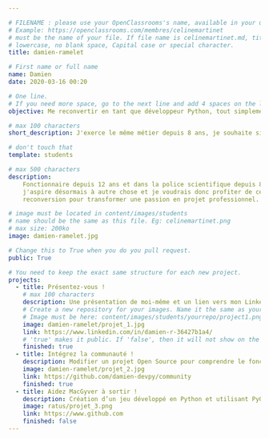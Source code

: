 ```yaml
---

# FILENAME : please use your OpenClassrooms's name, available in your url.
# Example: https://openclassrooms.com/membres/celinemartinet
# must be the name of your file. If file name is celinemartinet.md, title is celinemartinet.
# lowercase, no blank space, Capital case or special character.
title: damien-ramelet

# First name or full name
name: Damien
date: 2020-03-16 00:20

# One line.
# If you need more space, go to the next line and add 4 spaces on the left, as in 'description'.
objective: Me reconvertir en tant que développeur Python, tout simplement.

# max 100 characters
short_description: J'exerce le même métier depuis 8 ans, je souhaite simplement tourner la page.

# don't touch that
template: students

# max 500 characters
description:
    Fonctionnaire depuis 12 ans et dans la police scientifique depuis 8 ans,
    j'aspire désormais à autre chose et je voudrais donc profiter de cette
	reconversion pour transformer une passion en projet professionnel.

# image must be located in content/images/students
# name should be the same as this file. Eg: celinemartinet.png
# max size: 200ko
image: damien-ramelet.jpg

# Change this to True when you do you pull request.
public: True

# You need to keep the exact same structure for each new project.
projects:
  - title: Présentez-vous !
    # max 100 characters
    description: Une présentation de moi-même et un lien vers mon LinkedIn.
    # Create a new repository for your images. Name it the same as your nickname and profile picture.
    # Image must be here: content/images/students/yourrepo/project1.png
    image: damien-ramelet/projet_1.jpg
    link: https://www.linkedin.com/in/damien-r-36427b1a4/
    # 'true' makes it public. If 'false', then it will not show on the website.
    finished: true
  - title: Intégrez la communauté !
    description: Modifier un projet Open Source pour comprendre le fonctionnement de Git, de Github et PR.
    image: damien-ramelet/projet_2.jpg
    link: https://github.com/damien-devpy/community
    finished: true
  - title: Aidez MacGyver à sortir !
    description: Création d’un jeu développé en Python et utilisant PyGame.
    image: ratus/projet_3.png
    link: https://www.github.com
    finished: false
---
```

